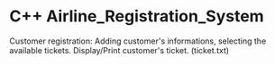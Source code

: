 # C++ Airline_Registration_System 
Customer registration: Adding customer's informations, selecting the available tickets.
Display/Print customer's ticket. (ticket.txt)


